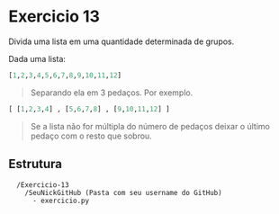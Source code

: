 # Exercicio 13

Divida uma lista em uma quantidade determinada de grupos.

Dada uma lista:

```python
[1,2,3,4,5,6,7,8,9,10,11,12]
```

> Separando ela em 3 pedaços. Por exemplo.

```python
[ [1,2,3,4] , [5,6,7,8] , [9,10,11,12] ]
```

> Se a lista não for múltipla do número de pedaços deixar o último pedaço com o resto que sobrou.


## Estrutura 

```
  /Exercicio-13
    /SeuNickGitHub (Pasta com seu username do GitHub)
      - exercicio.py
```
